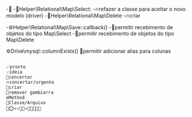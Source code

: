 -📂
  -📄Helper\Relational\Map\Select:
    -🔥refazer a classe para aceitar o novo modelo (driver)
  -📄Helper\Relational\Map\Delete
    -🔥criar

  -⚙️Helper\Relational\Map\Save::callback()
    -🔨permitir recebimento de objetos do tipo Map\Select 
    -🔨permitir recebimento de objetos do tipo Map\Delete 

⚙️️Drive\mysql::columnExists()
🔨permitir adicionar alias para colunas
```

✅pronto
💡ideia
🔧concertar
🔥concertar/urgente
🔨criar
💊remover gambiarra
⚙️Method
📄Classe/Arquivo
📃⭕⭐⚡🚨🏃⭐🌟✨🤞💀🏁
```